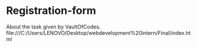 # Registration-form
About the task given by VaultOfCodes.
file:///C:/Users/LENOVO/Desktop/webdevelopment%20intern/Final/index.html
